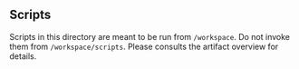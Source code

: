 ## Scripts 

Scripts in this directory are meant to be run from `/workspace`. Do not invoke them from `/workspace/scripts`.
Please consults the artifact overview for details.
